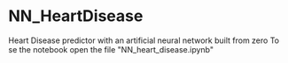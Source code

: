 # NN_HeartDisease
Heart Disease predictor with an artificial neural network built from zero
To se the notebook open the file "NN_heart_disease.ipynb"

